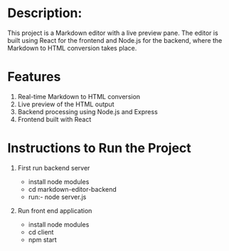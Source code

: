 # Description:

This project is a Markdown editor with a live preview pane. The editor is built using React for the frontend and Node.js for the backend, where the Markdown to HTML conversion takes place.

# Features

1. Real-time Markdown to HTML conversion
2. Live preview of the HTML output
3. Backend processing using Node.js and Express
4. Frontend built with React

# Instructions to Run the Project

1. First run backend server

   - install node modules
   - cd markdown-editor-backend
   - run:- node server.js

2. Run front end application
   - install node modules
   - cd client
   - npm start

